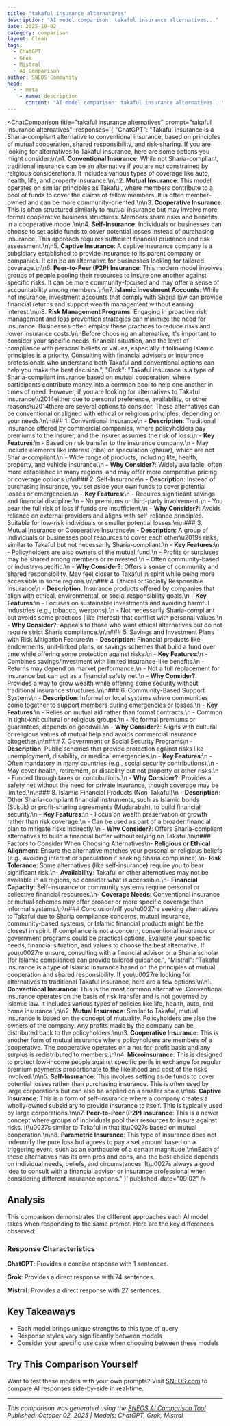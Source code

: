 ```yaml
---
title: "takaful insurance alternatives"
description: "AI model comparison: takaful insurance alternatives..."
date: 2025-10-02
category: comparison
layout: Clean
tags:
  - ChatGPT
  - Grok
  - Mistral
  - AI Comparison
author: SNEOS Community
head:
  - - meta
    - name: description
      content: "AI model comparison: takaful insurance alternatives..."
---
```


<ChatComparison
  title="takaful insurance alternatives"
  prompt="takaful insurance alternatives"
  :responses='{
    "ChatGPT": "Takaful insurance is a Sharia-compliant alternative to conventional insurance, based on principles of mutual cooperation, shared responsibility, and risk-sharing. If you are looking for alternatives to Takaful insurance, here are some options you might consider:\n\n1. **Conventional Insurance**: While not Sharia-compliant, traditional insurance can be an alternative if you are not constrained by religious considerations. It includes various types of coverage like auto, health, life, and property insurance.\n\n2. **Mutual Insurance**: This model operates on similar principles as Takaful, where members contribute to a pool of funds to cover the claims of fellow members. It is often member-owned and can be more community-oriented.\n\n3. **Cooperative Insurance**: This is often structured similarly to mutual insurance but may involve more formal cooperative business structures. Members share risks and benefits in a cooperative model.\n\n4. **Self-Insurance**: Individuals or businesses can choose to set aside funds to cover potential losses instead of purchasing insurance. This approach requires sufficient financial prudence and risk assessment.\n\n5. **Captive Insurance**: A captive insurance company is a subsidiary established to provide insurance to its parent company or companies. It can be an alternative for businesses looking for tailored coverage.\n\n6. **Peer-to-Peer (P2P) Insurance**: This modern model involves groups of people pooling their resources to insure one another against specific risks. It can be more community-focused and may offer a sense of accountability among members.\n\n7. **Islamic Investment Accounts**: While not insurance, investment accounts that comply with Sharia law can provide financial returns and support wealth management without earning interest.\n\n8. **Risk Management Programs**: Engaging in proactive risk management and loss prevention strategies can minimize the need for insurance. Businesses often employ these practices to reduce risks and lower insurance costs.\n\nBefore choosing an alternative, it's important to consider your specific needs, financial situation, and the level of compliance with personal beliefs or values, especially if following Islamic principles is a priority. Consulting with financial advisors or insurance professionals who understand both Takaful and conventional options can help you make the best decision.",
    "Grok": "Takaful insurance is a type of Sharia-compliant insurance based on mutual cooperation, where participants contribute money into a common pool to help one another in times of need. However, if you are looking for alternatives to Takaful insurance\u2014either due to personal preference, availability, or other reasons\u2014there are several options to consider. These alternatives can be conventional or aligned with ethical or religious principles, depending on your needs.\n\n### 1. Conventional Insurance\n   - **Description**: Traditional insurance offered by commercial companies, where policyholders pay premiums to the insurer, and the insurer assumes the risk of loss.\n   - **Key Features**:\n     - Based on risk transfer to the insurance company.\n     - May include elements like interest (riba) or speculation (gharar), which are not Sharia-compliant.\n     - Wide range of products, including life, health, property, and vehicle insurance.\n   - **Why Consider?**: Widely available, often more established in many regions, and may offer more competitive pricing or coverage options.\n\n### 2. Self-Insurance\n   - **Description**: Instead of purchasing insurance, you set aside your own funds to cover potential losses or emergencies.\n   - **Key Features**:\n     - Requires significant savings and financial discipline.\n     - No premiums or third-party involvement.\n     - You bear the full risk of loss if funds are insufficient.\n   - **Why Consider?**: Avoids reliance on external providers and aligns with self-reliance principles. Suitable for low-risk individuals or smaller potential losses.\n\n### 3. Mutual Insurance or Cooperative Insurance\n   - **Description**: A group of individuals or businesses pool resources to cover each other\u2019s risks, similar to Takaful but not necessarily Sharia-compliant.\n   - **Key Features**:\n     - Policyholders are also owners of the mutual fund.\n     - Profits or surpluses may be shared among members or reinvested.\n     - Often community-based or industry-specific.\n   - **Why Consider?**: Offers a sense of community and shared responsibility. May feel closer to Takaful in spirit while being more accessible in some regions.\n\n### 4. Ethical or Socially Responsible Insurance\n   - **Description**: Insurance products offered by companies that align with ethical, environmental, or social responsibility goals.\n   - **Key Features**:\n     - Focuses on sustainable investments and avoiding harmful industries (e.g., tobacco, weapons).\n     - Not necessarily Sharia-compliant but avoids some practices (like interest) that conflict with personal values.\n   - **Why Consider?**: Appeals to those who want ethical alternatives but do not require strict Sharia compliance.\n\n### 5. Savings and Investment Plans with Risk Mitigation Features\n   - **Description**: Financial products like endowments, unit-linked plans, or savings schemes that build a fund over time while offering some protection against risks.\n   - **Key Features**:\n     - Combines savings/investment with limited insurance-like benefits.\n     - Returns may depend on market performance.\n     - Not a full replacement for insurance but can act as a financial safety net.\n   - **Why Consider?**: Provides a way to grow wealth while offering some security without traditional insurance structures.\n\n### 6. Community-Based Support Systems\n   - **Description**: Informal or local systems where communities come together to support members during emergencies or losses.\n   - **Key Features**:\n     - Relies on mutual aid rather than formal contracts.\n     - Common in tight-knit cultural or religious groups.\n     - No formal premiums or guarantees; depends on goodwill.\n   - **Why Consider?**: Aligns with cultural or religious values of mutual help and avoids commercial insurance altogether.\n\n### 7. Government or Social Security Programs\n   - **Description**: Public schemes that provide protection against risks like unemployment, disability, or medical emergencies.\n   - **Key Features**:\n     - Often mandatory in many countries (e.g., social security contributions).\n     - May cover health, retirement, or disability but not property or other risks.\n     - Funded through taxes or contributions.\n   - **Why Consider?**: Provides a safety net without the need for private insurance, though coverage may be limited.\n\n### 8. Islamic Financial Products (Non-Takaful)\n   - **Description**: Other Sharia-compliant financial instruments, such as Islamic bonds (Sukuk) or profit-sharing agreements (Mudarabah), to build financial security.\n   - **Key Features**:\n     - Focus on wealth preservation or growth rather than risk coverage.\n     - Can be used as part of a broader financial plan to mitigate risks indirectly.\n   - **Why Consider?**: Offers Sharia-compliant alternatives to build a financial buffer without relying on Takaful.\n\n### Factors to Consider When Choosing Alternatives\n- **Religious or Ethical Alignment**: Ensure the alternative matches your personal or religious beliefs (e.g., avoiding interest or speculation if seeking Sharia compliance).\n- **Risk Tolerance**: Some alternatives (like self-insurance) require you to bear significant risk.\n- **Availability**: Takaful or other alternatives may not be available in all regions, so consider what is accessible.\n- **Financial Capacity**: Self-insurance or community systems require personal or collective financial resources.\n- **Coverage Needs**: Conventional insurance or mutual schemes may offer broader or more specific coverage than informal systems.\n\n### Conclusion\nIf you\u0027re seeking alternatives to Takaful due to Sharia compliance concerns, mutual insurance, community-based systems, or Islamic financial products might be the closest in spirit. If compliance is not a concern, conventional insurance or government programs could be practical options. Evaluate your specific needs, financial situation, and values to choose the best alternative. If you\u0027re unsure, consulting with a financial advisor or a Sharia scholar (for Islamic compliance) can provide tailored guidance.",
    "Mistral": "Takaful insurance is a type of Islamic insurance based on the principles of mutual cooperation and shared responsibility. If you\u0027re looking for alternatives to traditional Takaful insurance, here are a few options:\n\n1. **Conventional Insurance**: This is the most common alternative. Conventional insurance operates on the basis of risk transfer and is not governed by Islamic law. It includes various types of policies like life, health, auto, and home insurance.\n\n2. **Mutual Insurance**: Similar to Takaful, mutual insurance is based on the concept of mutuality. Policyholders are also the owners of the company. Any profits made by the company can be distributed back to the policyholders.\n\n3. **Cooperative Insurance**: This is another form of mutual insurance where policyholders are members of a cooperative. The cooperative operates on a not-for-profit basis and any surplus is redistributed to members.\n\n4. **Microinsurance**: This is designed to protect low-income people against specific perils in exchange for regular premium payments proportionate to the likelihood and cost of the risks involved.\n\n5. **Self-Insurance**: This involves setting aside funds to cover potential losses rather than purchasing insurance. This is often used by large corporations but can also be applied on a smaller scale.\n\n6. **Captive Insurance**: This is a form of self-insurance where a company creates a wholly-owned subsidiary to provide insurance to itself. This is typically used by large corporations.\n\n7. **Peer-to-Peer (P2P) Insurance**: This is a newer concept where groups of individuals pool their resources to insure against risks. It\u0027s similar to Takaful in that it\u0027s based on mutual cooperation.\n\n8. **Parametric Insurance**: This type of insurance does not indemnify the pure loss but agrees to pay a set amount based on a triggering event, such as an earthquake of a certain magnitude.\n\nEach of these alternatives has its own pros and cons, and the best choice depends on individual needs, beliefs, and circumstances. It\u0027s always a good idea to consult with a financial advisor or insurance professional when considering different insurance options."
  }'
  published-date="09:02"
/>

## Analysis

This comparison demonstrates the different approaches each AI model takes when responding to the same prompt. Here are the key differences observed:

### Response Characteristics

**ChatGPT**: Provides a concise response with 1 sentences. 

**Grok**: Provides a direct response with 74 sentences. 

**Mistral**: Provides a direct response with 27 sentences. 

## Key Takeaways

- Each model brings unique strengths to this type of query
- Response styles vary significantly between models
- Consider your specific use case when choosing between these models

## Try This Comparison Yourself

Want to test these models with your own prompts? Visit [SNEOS.com](https://sneos.com) to compare AI responses side-by-side in real-time.

---

*This comparison was generated using the [SNEOS AI Comparison Tool](https://sneos.com)*
*Published: October 02, 2025 | Models: ChatGPT, Grok, Mistral*
